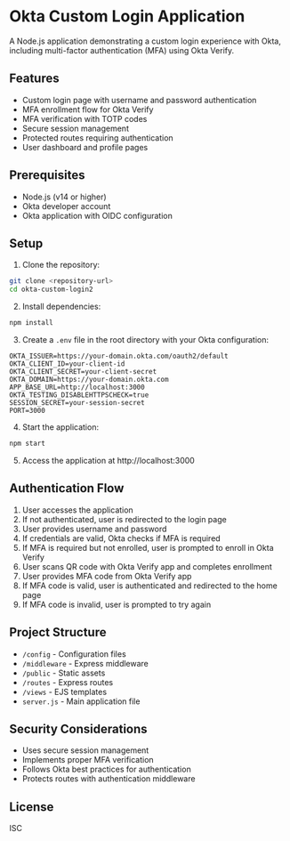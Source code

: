 # Okta Custom Login Application

A Node.js application demonstrating a custom login experience with Okta, including multi-factor authentication (MFA) using Okta Verify.

## Features

- Custom login page with username and password authentication
- MFA enrollment flow for Okta Verify
- MFA verification with TOTP codes
- Secure session management
- Protected routes requiring authentication
- User dashboard and profile pages

## Prerequisites

- Node.js (v14 or higher)
- Okta developer account
- Okta application with OIDC configuration

## Setup

1. Clone the repository:
```bash
git clone <repository-url>
cd okta-custom-login2
```

2. Install dependencies:
```bash
npm install
```

3. Create a `.env` file in the root directory with your Okta configuration:
```
OKTA_ISSUER=https://your-domain.okta.com/oauth2/default
OKTA_CLIENT_ID=your-client-id
OKTA_CLIENT_SECRET=your-client-secret
OKTA_DOMAIN=https://your-domain.okta.com
APP_BASE_URL=http://localhost:3000
OKTA_TESTING_DISABLEHTTPSCHECK=true
SESSION_SECRET=your-session-secret
PORT=3000
```

4. Start the application:
```bash
npm start
```

5. Access the application at http://localhost:3000

## Authentication Flow

1. User accesses the application
2. If not authenticated, user is redirected to the login page
3. User provides username and password
4. If credentials are valid, Okta checks if MFA is required
5. If MFA is required but not enrolled, user is prompted to enroll in Okta Verify
6. User scans QR code with Okta Verify app and completes enrollment
7. User provides MFA code from Okta Verify app
8. If MFA code is valid, user is authenticated and redirected to the home page
9. If MFA code is invalid, user is prompted to try again

## Project Structure

- `/config` - Configuration files
- `/middleware` - Express middleware
- `/public` - Static assets
- `/routes` - Express routes
- `/views` - EJS templates
- `server.js` - Main application file

## Security Considerations

- Uses secure session management
- Implements proper MFA verification
- Follows Okta best practices for authentication
- Protects routes with authentication middleware

## License

ISC
